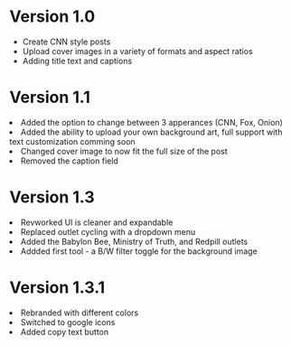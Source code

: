 # Version 1.0
- Create CNN style posts
- Upload cover images in a variety of formats and aspect ratios
- Adding title text and captions

# Version 1.1
<li>Added the option to change between 3 apperances (CNN, Fox, Onion)</li>
<li>Added the ability to upload your own background art, full support with text customization comming soon</li>
<li>Changed cover image to now fit the full size of the post</li>
<li>Removed the caption field</li>

# Version 1.3
<li>Revworked UI is cleaner and expandable</li>
<li>Replaced outlet cycling with a dropdown menu</li>
<li>Added the Babylon Bee, Ministry of Truth, and Redpill outlets</li>
<li>Addded first tool - a B/W filter toggle for the background image</li>

# Version 1.3.1
<li>Rebranded with different colors</li>
<li>Switched to google icons</li>
<li>Added copy text button</li>